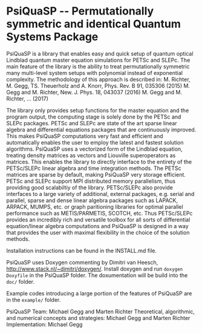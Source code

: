 
# PsiQuaSP -- Permutationally symmetric and identical Quantum Systems Package

PsiQuaSP is a library that enables easy and quick setup of quantum optical Lindblad quantum master equation simulations for PETSc and SLEPc. 
The main feature of the library is the ability to treat permutationally symmetric many multi-level system setups with polynomial instead of exponential complexity. 
The methodology of this approach is described in:
M. Richter, M. Gegg, TS. Theuerholz and A. Knorr, Phys. Rev. B 91, 035306 (2015)
M. Gegg and M. Richter, New. J. Phys. 18, 043037 (2016)
M. Gegg and M. Richter, ... (2017)

The library only provides setup functions for the master equation and the program output, the computing stage is solely done by the PETSc and SLEPc packages. 
PETSc and SLEPc are state of the art sparse linear algebra and differential equations packages that are continuously improved. 
This makes PsiQuaSP computations very fast and efficient and automatically enables the user to employ the latest and fastest solution algorithms.
PsiQuaSP uses a vectorized form of the Lindblad equation, treating density matrices as vectors and Liouville superoperators as matrices. 
This enables the library to directly interface to the entirety of the PETSc/SLEPc linear algebra and time integration methods. 
The PETSc matrices are sparse by default, making PsiQuaSP very storage efficient. PETSc and SLEPc support MPI distributed memory parallelism, thus providing good scalabiltiy of the library.
PETSc/SLEPc also provide interfaces to a large variety of additional, external packages, e.g. serial and parallel, sparse and dense linear algebra packages such as LAPACK, ARPACK, MUMPS, etc. 
or graph paritioning libraries for optimal parallel performance such as METIS/PARMETIS, SCOTCH, etc. Thus PETSc/SLEPc provides an incredibly rich and versatile toolbox for all sorts of differential 
equation/linear algebra computations and PsiQuaSP is designed in a way that provides the user with maximal flexibility in the choice of the solution methods.

Installation instructions can be found in the INSTALL.md file.

PsiQuaSP uses Doxygen commenting by Dimitri van Heesch, http://www.stack.nl/~dimitri/doxygen/. Install doxygen and run
`doxygen Doxyfile`
in the PsiQuaSP folder. The doxumentation will be build into the `doc/` folder.

Example codes introducing a large portion of the features of PsiQuaSP are in the `example/` folder.

PsiQuaSP Team: Michael Gegg and Marten Richter
Theoretical, algorithmic, and numerical concepts and strategies: Michael Gegg and Marten Richter
Implementation: Michael Gegg
